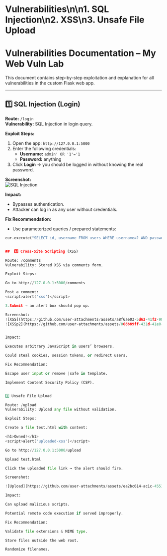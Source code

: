 ﻿# Vulnerabilities\n\n1. SQL Injection\n2. XSS\n3. Unsafe File Upload

# Vulnerabilities Documentation – My Web Vuln Lab

This document contains step-by-step exploitation and explanation for all vulnerabilities in the custom Flask web app.

---

## 1️⃣ SQL Injection (Login)

**Route:** `/login`  
**Vulnerability:** SQL Injection in login query.

**Exploit Steps:**
1. Open the app: `http://127.0.0.1:5000`
2. Enter the following credentials:
   - **Username:** `admin' OR '1'='1`
   - **Password:** anything
3. Click **Login** → you should be logged in without knowing the real password.

**Screenshot:**  
 ![SQL Injection](https://github.com/user-attachments/assets/8479fabc-9640-4055-8fdd-14eaea766c8c)


**Impact:**  
- Bypasses authentication.
- Attacker can log in as any user without credentials.

**Fix Recommendation:**  
- Use parameterized queries / prepared statements:

```python
cur.execute("SELECT id, username FROM users WHERE username=? AND password=?, (u, p))


##  2️⃣ Cross-Site Scripting (XSS)

Route: /comments
Vulnerability: Stored XSS via comments form.

Exploit Steps:

Go to http://127.0.0.1:5000/comments

Post a comment:
<script>alert('xss')</script>

3.Submit → an alert box should pop up.

Screenshot:
![XSS](https://github.com/user-attachments/assets/a8f6ae03-5d62-41f2-9855-403cf0fbc2b9)
![XSSp2](https://github.com/user-attachments/assets/068b89ff-431d-41e0-ba05-a925b4ef1237)


Impact:

Executes arbitrary JavaScript in users’ browsers.

Could steal cookies, session tokens, or redirect users.

Fix Recommendation:

Escape user input or remove |safe in template.

Implement Content Security Policy (CSP).


3️⃣ Unsafe File Upload

Route: /upload
Vulnerability: Upload any file without validation.

Exploit Steps:

Create a file test.html with content:

<h1>Owned!</h1>
<script>alert('uploaded-xss')</script>

Go to http://127.0.0.1:5000/upload

Upload test.html

Click the uploaded file link → the alert should fire.

Screenshot:

![Upload](https://github.com/user-attachments/assets/ea2bc614-ac1c-4551-bd3f-9209b4dcebbf)

Impact:

Can upload malicious scripts.

Potential remote code execution if served improperly.

Fix Recommendation:

Validate file extensions & MIME type.

Store files outside the web root.

Randomize filenames.


